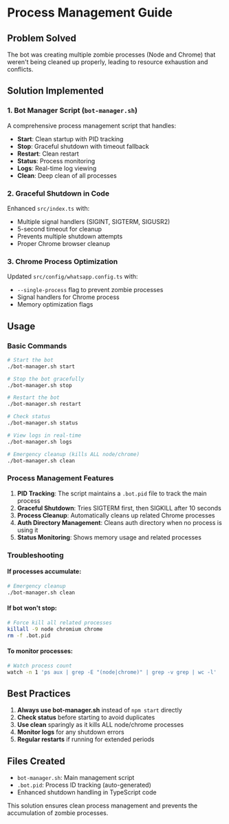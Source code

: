 # Process Management Guide

## Problem Solved
The bot was creating multiple zombie processes (Node and Chrome) that weren't being cleaned up properly, leading to resource exhaustion and conflicts.

## Solution Implemented

### 1. Bot Manager Script (`bot-manager.sh`)
A comprehensive process management script that handles:
- **Start**: Clean startup with PID tracking
- **Stop**: Graceful shutdown with timeout fallback
- **Restart**: Clean restart
- **Status**: Process monitoring
- **Logs**: Real-time log viewing
- **Clean**: Deep clean of all processes

### 2. Graceful Shutdown in Code
Enhanced `src/index.ts` with:
- Multiple signal handlers (SIGINT, SIGTERM, SIGUSR2)
- 5-second timeout for cleanup
- Prevents multiple shutdown attempts
- Proper Chrome browser cleanup

### 3. Chrome Process Optimization
Updated `src/config/whatsapp.config.ts` with:
- `--single-process` flag to prevent zombie processes
- Signal handlers for Chrome process
- Memory optimization flags

## Usage

### Basic Commands
```bash
# Start the bot
./bot-manager.sh start

# Stop the bot gracefully
./bot-manager.sh stop

# Restart the bot
./bot-manager.sh restart

# Check status
./bot-manager.sh status

# View logs in real-time
./bot-manager.sh logs

# Emergency cleanup (kills ALL node/chrome)
./bot-manager.sh clean
```

### Process Management Features

1. **PID Tracking**: The script maintains a `.bot.pid` file to track the main process
2. **Graceful Shutdown**: Tries SIGTERM first, then SIGKILL after 10 seconds
3. **Process Cleanup**: Automatically cleans up related Chrome processes
4. **Auth Directory Management**: Cleans auth directory when no process is using it
5. **Status Monitoring**: Shows memory usage and related processes

### Troubleshooting

#### If processes accumulate:
```bash
# Emergency cleanup
./bot-manager.sh clean
```

#### If bot won't stop:
```bash
# Force kill all related processes
killall -9 node chromium chrome
rm -f .bot.pid
```

#### To monitor processes:
```bash
# Watch process count
watch -n 1 'ps aux | grep -E "(node|chrome)" | grep -v grep | wc -l'
```

## Best Practices

1. **Always use bot-manager.sh** instead of `npm start` directly
2. **Check status** before starting to avoid duplicates
3. **Use clean** sparingly as it kills ALL node/chrome processes
4. **Monitor logs** for any shutdown errors
5. **Regular restarts** if running for extended periods

## Files Created

- `bot-manager.sh`: Main management script
- `.bot.pid`: Process ID tracking (auto-generated)
- Enhanced shutdown handling in TypeScript code

This solution ensures clean process management and prevents the accumulation of zombie processes.